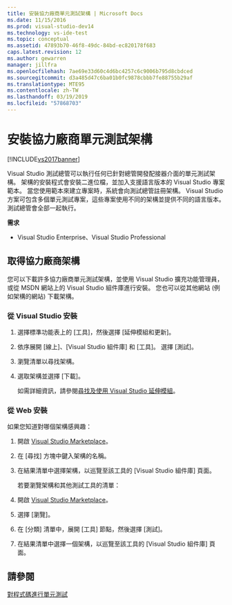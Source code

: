 ```yaml
---
title: 安裝協力廠商單元測試架構 | Microsoft Docs
ms.date: 11/15/2016
ms.prod: visual-studio-dev14
ms.technology: vs-ide-test
ms.topic: conceptual
ms.assetid: 47893b70-46f8-49dc-84bd-ec820178f683
caps.latest.revision: 12
ms.author: gewarren
manager: jillfra
ms.openlocfilehash: 7ae69e33d60c4d6bc4257c6c9006b795d8cbdced
ms.sourcegitcommit: d3a485d47c6ba01b0fc9878cbbb7fe88755b29af
ms.translationtype: MTE95
ms.contentlocale: zh-TW
ms.lasthandoff: 03/19/2019
ms.locfileid: "57868703"
---
```

# <a name="install-third-party-unit-test-frameworks"></a>安裝協力廠商單元測試架構
[!INCLUDE[vs2017banner](../includes/vs2017banner.md)]

Visual Studio 測試總管可以執行任何已針對總管開發配接器介面的單元測試架構。 架構的安裝程式會安裝二進位檔，並加入支援語言版本的 Visual Studio 專案範本。 當您使用範本來建立專案時，系統會向測試總管註冊架構。 Visual Studio 方案可包含多個單元測試專案，這些專案使用不同的架構並提供不同的語言版本。 測試總管會全部一起執行。  
  
 **需求**  
  
-   Visual Studio Enterprise、Visual Studio Professional  
  
## <a name="acquiring-third-party-frameworks"></a>取得協力廠商架構  
 您可以下載許多協力廠商單元測試架構，並使用 Visual Studio 擴充功能管理員，或從 MSDN 網站上的 Visual Studio 組件庫進行安裝。 您也可以從其他網站 (例如架構的網站) 下載架構。  
  
### <a name="installing-from-visual-studio"></a>從 Visual Studio 安裝  
  
1. 選擇標準功能表上的 [工具]，然後選擇 [延伸模組和更新]。  
  
2. 依序展開 [線上]、[Visual Studio 組件庫] 和 [工具]。 選擇 [測試]。  
  
3. 瀏覽清單以尋找架構。  
  
4. 選取架構並選擇 [下載]。  
  
   如需詳細資訊，請參閱[尋找及使用 Visual Studio 延伸模組](../ide/finding-and-using-visual-studio-extensions.md)。  
  
### <a name="installing-from-the-web"></a>從 Web 安裝  
 如果您知道對哪個架構感興趣：  
  
1. 開啟 [Visual Studio Marketplace](https://marketplace.visualstudio.com)。  
  
2. 在 [尋找] 方塊中鍵入架構的名稱。  
  
3. 在結果清單中選擇架構，以巡覽至該工具的 [Visual Studio 組件庫] 頁面。  
  
   若要瀏覽架構和其他測試工具的清單：  
  
4. 開啟 [Visual Studio Marketplace](https://marketplace.visualstudio.com)。  
  
5. 選擇 [瀏覽]。  
  
6. 在 [分類] 清單中，展開 [工具] 節點，然後選擇 [測試]。  
  
7. 在結果清單中選擇一個架構，以巡覽至該工具的 [Visual Studio 組件庫] 頁面。  
  
## <a name="see-also"></a>請參閱  
 [對程式碼進行單元測試](../test/unit-test-your-code.md)
